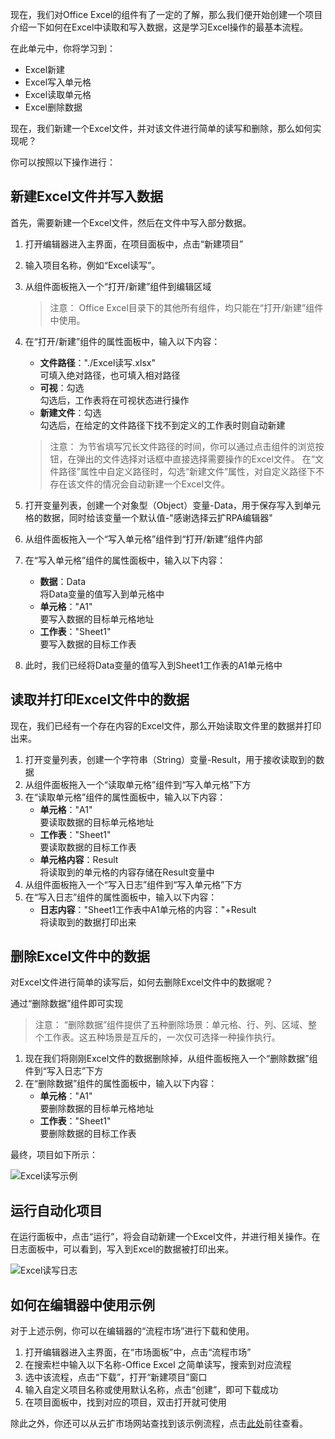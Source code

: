 现在，我们对Office Excel的组件有了一定的了解，那么我们便开始创建一个项目介绍一下如何在Excel中读取和写入数据，这是学习Excel操作的最基本流程。

在此单元中，你将学习到：
- Excel新建
- Excel写入单元格
- Excel读取单元格
- Excel删除数据

现在，我们新建一个Excel文件，并对该文件进行简单的读写和删除，那么如何实现呢？

你可以按照以下操作进行：

## 新建Excel文件并写入数据
首先，需要新建一个Excel文件，然后在文件中写入部分数据。
1. 打开编辑器进入主界面，在项目面板中，点击“新建项目”
2. 输入项目名称，例如“Excel读写”。
3. 从组件面板拖入一个“打开/新建”组件到编辑区域

    > 注意：
    > Office Excel目录下的其他所有组件，均只能在“打开/新建”组件中使用。

4. 在“打开/新建”组件的属性面板中，输入以下内容：
    - **文件路径**："./Excel读写.xlsx"</br>可填入绝对路径，也可填入相对路径
    - **可视**：勾选</br>勾选后，工作表将在可视状态进行操作
    - **新建文件**：勾选</br>勾选后，在给定的文件路径下找不到定义的工作表时则自动新建

    > 注意：
    > 为节省填写冗长文件路径的时间，你可以通过点击组件的浏览按钮，在弹出的文件选择对话框中直接选择需要操作的Excel文件。
    > 在“文件路径”属性中自定义路径时，勾选“新建文件”属性，对自定义路径下不存在该文件的情况会自动新建一个Excel文件。

5. 打开变量列表，创建一个对象型（Object）变量-Data，用于保存写入到单元格的数据，同时给该变量一个默认值-"感谢选择云扩RPA编辑器"
6. 从组件面板拖入一个“写入单元格”组件到“打开/新建”组件内部
7. 在“写入单元格”组件的属性面板中，输入以下内容：
    - **数据**：Data</br>将Data变量的值写入到单元格中
    - **单元格**："A1"</br>要写入数据的目标单元格地址
    - **工作表**："Sheet1"</br>要写入数据的目标工作表
8. 此时，我们已经将Data变量的值写入到Sheet1工作表的A1单元格中

## 读取并打印Excel文件中的数据
现在，我们已经有一个存在内容的Excel文件，那么开始读取文件里的数据并打印出来。
1. 打开变量列表，创建一个字符串（String）变量-Result，用于接收读取到的数据
2. 从组件面板拖入一个“读取单元格”组件到“写入单元格”下方
3. 在“读取单元格”组件的属性面板中，输入以下内容：
    - **单元格**："A1"</br>要读取数据的目标单元格地址
    - **工作表**："Sheet1"</br>要读取数据的目标工作表
    - **单元格内容**：Result</br>将读取到的单元格的内容存储在Result变量中
4. 从组件面板拖入一个“写入日志”组件到“写入单元格”下方
5. 在“写入日志”组件的属性面板中，输入以下内容：
    - **日志内容**："Sheet1工作表中A1单元格的内容："+Result</br>将读取到的数据打印出来

## 删除Excel文件中的数据
对Excel文件进行简单的读写后，如何去删除Excel文件中的数据呢？

通过“删除数据”组件即可实现

> 注意：
> “删除数据”组件提供了五种删除场景：单元格、行、列、区域、整个工作表。这五种场景是互斥的，一次仅可选择一种操作执行。

1. 现在我们将刚刚Excel文件的数据删除掉，从组件面板拖入一个“删除数据”组件到“写入日志”下方
2. 在“删除数据”组件的属性面板中，输入以下内容：
    - **单元格**："A1"</br>要删除数据的目标单元格地址
    - **工作表**："Sheet1"</br>要删除数据的目标工作表

最终，项目如下所示：

![Excel读写示例](https://docimages.blob.core.chinacloudapi.cn/images/EncooLearn/OfficeExcel/Excel-readingAndWriting.PNG)

## 运行自动化项目
在运行面板中，点击“运行”，将会自动新建一个Excel文件，并进行相关操作。在日志面板中，可以看到，写入到Excel的数据被打印出来。

![Excel读写日志](https://docimages.blob.core.chinacloudapi.cn/images/EncooLearn/OfficeExcel/log-read.PNG)

## 如何在编辑器中使用示例
对于上述示例，你可以在编辑器的“流程市场”进行下载和使用。
1. 打开编辑器进入主界面，在“市场面板”中，点击“流程市场”
2. 在搜索栏中输入以下名称-Office Excel 之简单读写，搜索到对应流程
3. 选中该流程，点击“下载”，打开“新建项目”窗口
4. 输入自定义项目名称或使用默认名称，点击“创建”，即可下载成功
5. 在项目面板中，找到对应的项目，双击打开就可使用

除此之外，你还可以从云扩市场网站查找到该示例流程，点击[此处](https://marketplace.encoo.com/#/workflow/detail?packageId=Excel%E8%AF%BB%E5%86%99)前往查看。
